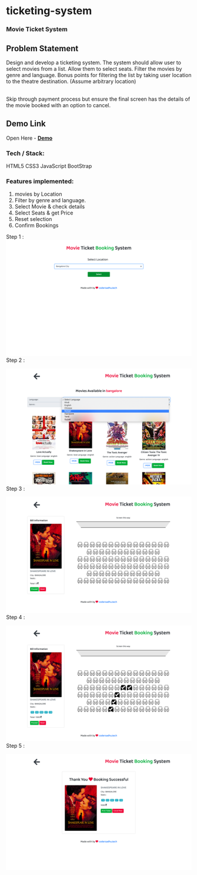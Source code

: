 # ticketing-system 

### Movie Ticket System

## Problem Statement

Design and develop a ticketing system. 
The system should allow user to select movies from a list. Allow them to select seats. Filter the movies by genre and language. Bonus points for filtering the list by taking user location to the theatre destination. (Assume arbitrary location) 

<br>
Skip through payment process but ensure the final screen has the details of the movie booked with an option to cancel.


## Demo Link
Open Here  - 
[ **Demo** ](https://ticket-system-thinkify.netlify.com/)

### Tech / Stack:

 HTML5
 CSS3 
 JavaScript
 BootStrap
 
### Features implemented:
1. movies by Location
2. Filter by genre and language.
3. Select Movie & check details
4. Select Seats & get Price
5. Reset selection
6. Confirm Bookings

Step 1 : 
![Screenshot](./extra/1.png)
Step 2 : 
<br/>

![Screenshot](./extra/2.png)
Step 3 : 
<br/>

![Screenshot](./extra/3.png)
Step 4 : 
<br/>

![Screenshot](./extra/4.png)
Step 5 : 
<br/>

![Screenshot](./extra/5.png)
